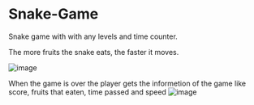 # Snake-Game

Snake game with with any levels and time counter.

The more fruits the snake eats, the faster it moves.


![image](https://user-images.githubusercontent.com/74507895/156623716-96d5a5fc-5fd6-47a1-8bbd-648302f9c134.png)


When the game is over the player gets the informetion of the game like score, fruits that eaten, time passed and speed
![image](https://user-images.githubusercontent.com/74507895/156625392-0a7e11a0-5533-4b84-baa7-dad1f51b7ca2.png)
